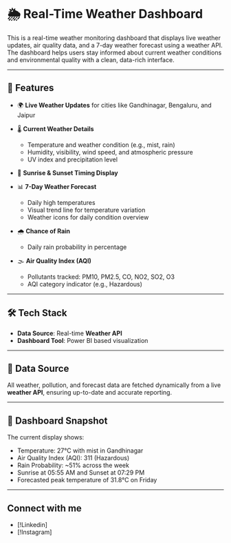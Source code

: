 # 🌦 Real-Time Weather Dashboard

This is a real-time weather monitoring dashboard that displays live weather updates, air quality data, and a 7-day weather forecast using a weather API. The dashboard helps users stay informed about current weather conditions and environmental quality with a clean, data-rich interface.

---

## 📌 Features

* 🌍 **Live Weather Updates** for cities like Gandhinagar, Bengaluru, and Jaipur
* 🌡️ **Current Weather Details**

  * Temperature and weather condition (e.g., mist, rain)
  * Humidity, visibility, wind speed, and atmospheric pressure
  * UV index and precipitation level
* 🌅 **Sunrise & Sunset Timing Display**
* 📊 **7-Day Weather Forecast**

  * Daily high temperatures
  * Visual trend line for temperature variation
  * Weather icons for daily condition overview
* 🌧️ **Chance of Rain**

  * Daily rain probability in percentage
* 🌫️ **Air Quality Index (AQI)**

  * Pollutants tracked: PM10, PM2.5, CO, NO2, SO2, O3
  * AQI category indicator (e.g., Hazardous)

---

## 🛠️ Tech Stack

* **Data Source**: Real-time **Weather API** 
* **Dashboard Tool**: Power BI based visualization

---

## 📡 Data Source

All weather, pollution, and forecast data are fetched dynamically from a live **weather API**, ensuring up-to-date and accurate reporting.

---

## 📸 Dashboard Snapshot

The current display shows:

* Temperature: 27°C with mist in Gandhinagar
* Air Quality Index (AQI): 311 (Hazardous)
* Rain Probability: \~51% across the week
* Sunrise at 05:55 AM and Sunset at 07:29 PM
* Forecasted peak temperature of 31.8°C on Friday

---
## Connect with me
* [!Linkedin]
* [!Instagram]
